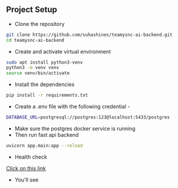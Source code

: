 ## Project Setup

* Clone the repository

```bash
git clone https://github.com/suhashines/teamysnc-ai-backend.git
cd teamysnc-ai-backend
```

* Create and activate virtual environment

```bash
sudo apt install python3-venv
python3 -m venv venv
source venv/bin/activate
```

* Install the dependencies

```bash
pip install -r requirements.txt
```

* Create a .env file with the following credential - 

```bash
DATABASE_URL=postgresql://postgres:123@localhost:5433/postgres
```

* Make sure the postgres docker service is running
* Then run fast api backend

```bash
uvicorn app.main:app --reload
```

- Health check 

[Click on this link]( http://localhost:8000/health)

- You'll see
